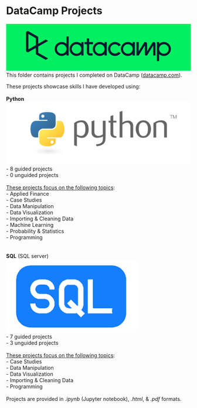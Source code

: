 # DataCamp Projects
![DataCamp Logo](../assets/datacamp.png)<br>This folder contains projects I completed on DataCamp ([datacamp.com](datacamp.com)). 

These projects showcase skills I have developed using:<br><br>**Python**<br>![Python Logo](../assets/python.png) <br>	- 8 guided projects<br>	- 0 unguided projects<br><br>	<ins>These projects focus on the following topics</ins>:<br>	- Applied Finance<br>	- Case Studies<br>	- Data Manipulation<br>	- Data Visualization<br>	- Importing & Cleaning Data<br>	- Machine Learning<br>	- Probability & Statistics<br>	- Programming<br><br><br>**SQL** (SQL server)<br>![SQL Logo](../assets/SQL.png)<br>	- 7 guided projects<br>	- 3 unguided projects<br><br>	<ins>These projects focus on the following topics</ins>:<br>	- Case Studies<br>	- Data Manipulation<br>	- Data Visualization<br>	- Importing & Cleaning Data<br>	- Programming<br><br>
Projects are provided in *.ipynb* (Jupyter notebook), *.html*, & *.pdf* formats.
